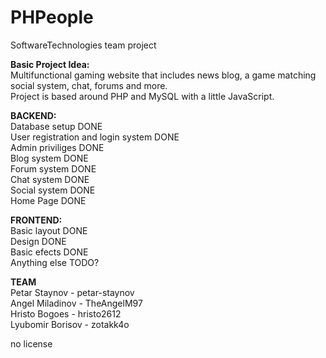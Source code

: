# PHPeople  
SoftwareTechnologies team project  

**Basic Project Idea:**  
Multifunctional gaming website that includes news blog, a game matching social system, chat, forums and more.  
Project is based around PHP and MySQL with a little JavaScript.  

**BACKEND:**  
Database setup DONE  
User registration and login system  DONE  
Admin priviliges  DONE  
Blog system DONE  
Forum system DONE  
Chat system DONE  
Social system DONE  
Home Page DONE 

**FRONTEND:**  
Basic layout DONE  
Design DONE  
Basic efects DONE  
Anything else TODO?  

**TEAM**  
Petar Staynov - petar-staynov  
Angel Miladinov - TheAngelM97  
Hristo Bogoes - hristo2612  
Lyubomir Borisov - zotakk4o  

no license  
